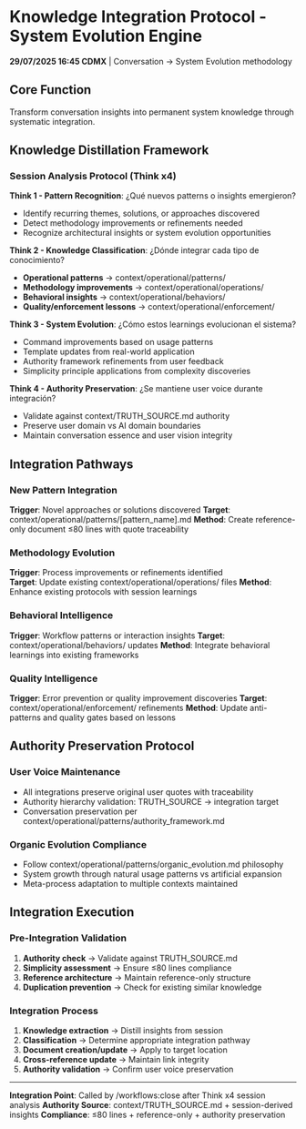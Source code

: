 # Knowledge Integration Protocol - System Evolution Engine

**29/07/2025 16:45 CDMX** | Conversation → System Evolution methodology

## Core Function
Transform conversation insights into permanent system knowledge through systematic integration.

## Knowledge Distillation Framework

### Session Analysis Protocol (Think x4)
**Think 1 - Pattern Recognition**: ¿Qué nuevos patterns o insights emergieron?
- Identify recurring themes, solutions, or approaches discovered
- Detect methodology improvements or refinements needed
- Recognize architectural insights or system evolution opportunities

**Think 2 - Knowledge Classification**: ¿Dónde integrar cada tipo de conocimiento?
- **Operational patterns** → context/operational/patterns/
- **Methodology improvements** → context/operational/operations/
- **Behavioral insights** → context/operational/behaviors/
- **Quality/enforcement lessons** → context/operational/enforcement/

**Think 3 - System Evolution**: ¿Cómo estos learnings evolucionan el sistema?
- Command improvements based on usage patterns
- Template updates from real-world application
- Authority framework refinements from user feedback
- Simplicity principle applications from complexity discoveries

**Think 4 - Authority Preservation**: ¿Se mantiene user voice durante integración?
- Validate against context/TRUTH_SOURCE.md authority
- Preserve user domain vs AI domain boundaries
- Maintain conversation essence and user vision integrity

## Integration Pathways

### New Pattern Integration
**Trigger**: Novel approaches or solutions discovered
**Target**: context/operational/patterns/[pattern_name].md
**Method**: Create reference-only document ≤80 lines with quote traceability

### Methodology Evolution
**Trigger**: Process improvements or refinements identified  
**Target**: Update existing context/operational/operations/ files
**Method**: Enhance existing protocols with session learnings

### Behavioral Intelligence
**Trigger**: Workflow patterns or interaction insights
**Target**: context/operational/behaviors/ updates
**Method**: Integrate behavioral learnings into existing frameworks

### Quality Intelligence
**Trigger**: Error prevention or quality improvement discoveries
**Target**: context/operational/enforcement/ refinements
**Method**: Update anti-patterns and quality gates based on lessons

## Authority Preservation Protocol

### User Voice Maintenance
- All integrations preserve original user quotes with traceability
- Authority hierarchy validation: TRUTH_SOURCE → integration target
- Conversation preservation per context/operational/patterns/authority_framework.md

### Organic Evolution Compliance
- Follow context/operational/patterns/organic_evolution.md philosophy
- System growth through natural usage patterns vs artificial expansion
- Meta-process adaptation to multiple contexts maintained

## Integration Execution

### Pre-Integration Validation
1. **Authority check** → Validate against TRUTH_SOURCE.md
2. **Simplicity assessment** → Ensure ≤80 lines compliance
3. **Reference architecture** → Maintain reference-only structure
4. **Duplication prevention** → Check for existing similar knowledge

### Integration Process
1. **Knowledge extraction** → Distill insights from session
2. **Classification** → Determine appropriate integration pathway
3. **Document creation/update** → Apply to target location
4. **Cross-reference update** → Maintain link integrity
5. **Authority validation** → Confirm user voice preservation

---
**Integration Point**: Called by /workflows:close after Think x4 session analysis
**Authority Source**: context/TRUTH_SOURCE.md + session-derived insights
**Compliance**: ≤80 lines + reference-only + authority preservation